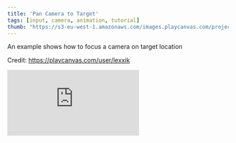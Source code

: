 ```yaml
---
title: 'Pan Camera to Target'
tags: [input, camera, animation, tutorial]
thumb: "https://s3-eu-west-1.amazonaws.com/images.playcanvas.com/projects/12/693889/B745F1-image-75.jpg"
---
```


An example shows how to focus a camera on target location

Credit: https://playcanvas.com/user/lexxik

<div className="iframe-container">
    <iframe loading="lazy" src="https://playcanv.as/p/5SJsWtg3/" title="Pan Camera to Target" webkitallowfullscreen="true" mozallowfullscreen="true" allow="autoplay" allowfullscreen="true" allowvr="" scrolling="no" frameborder="0" />
</div>
